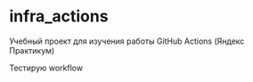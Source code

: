 # infra_actions
Учебный проект для изучения работы GitHub Actions (Яндекс Практикум)

Тестирую workflow